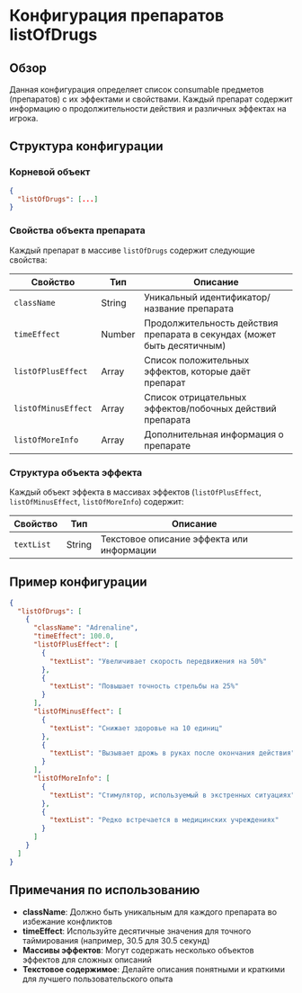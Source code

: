 # Конфигурация препаратов listOfDrugs

## Обзор

Данная конфигурация определяет список consumable предметов (препаратов) с их эффектами и свойствами. Каждый препарат содержит информацию о продолжительности действия и различных эффектах на игрока.

## Структура конфигурации

### Корневой объект

```json
{
  "listOfDrugs": [...]
}
```

### Свойства объекта препарата

Каждый препарат в массиве `listOfDrugs` содержит следующие свойства:

| Свойство | Тип | Описание |
|----------|-----|----------|
| `className` | String | Уникальный идентификатор/название препарата |
| `timeEffect` | Number | Продолжительность действия препарата в секундах (может быть десятичным) |
| `listOfPlusEffect` | Array | Список положительных эффектов, которые даёт препарат |
| `listOfMinusEffect` | Array | Список отрицательных эффектов/побочных действий препарата |
| `listOfMoreInfo` | Array | Дополнительная информация о препарате |

### Структура объекта эффекта

Каждый объект эффекта в массивах эффектов (`listOfPlusEffect`, `listOfMinusEffect`, `listOfMoreInfo`) содержит:

| Свойство | Тип | Описание |
|----------|-----|----------|
| `textList` | String | Текстовое описание эффекта или информации |

## Пример конфигурации

```json
{
  "listOfDrugs": [
    {
      "className": "Adrenaline",
      "timeEffect": 100.0,
      "listOfPlusEffect": [
        {
          "textList": "Увеличивает скорость передвижения на 50%"
        },
        {
          "textList": "Повышает точность стрельбы на 25%"
        }
      ],
      "listOfMinusEffect": [
        {
          "textList": "Снижает здоровье на 10 единиц"
        },
        {
          "textList": "Вызывает дрожь в руках после окончания действия"
        }
      ],
      "listOfMoreInfo": [
        {
          "textList": "Стимулятор, используемый в экстренных ситуациях"
        },
        {
          "textList": "Редко встречается в медицинских учреждениях"
        }
      ]
    }
  ]
}
```

## Примечания по использованию

- **className**: Должно быть уникальным для каждого препарата во избежание конфликтов
- **timeEffect**: Используйте десятичные значения для точного таймирования (например, 30.5 для 30.5 секунд)
- **Массивы эффектов**: Могут содержать несколько объектов эффектов для сложных описаний
- **Текстовое содержимое**: Делайте описания понятными и краткими для лучшего пользовательского опыта
